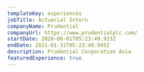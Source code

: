 ```yaml
---
templateKey: experiences
jobTitle: Actuarial Intern
companyName: Prudential
companyUrl: https://www.prudentialplc.com/
startDate: 2020-06-01T05:23:49.933Z
endDate: 2021-01-31T05:23:49.945Z
description: Prudential Corporation Asia
featuredExperience: true
---
```


